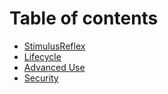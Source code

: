 # Table of contents

* [StimulusReflex](README.md)
* [Lifecycle](lifecycle.md)
* [Advanced Use](advanced-use.md)
* [Security](security.md)

